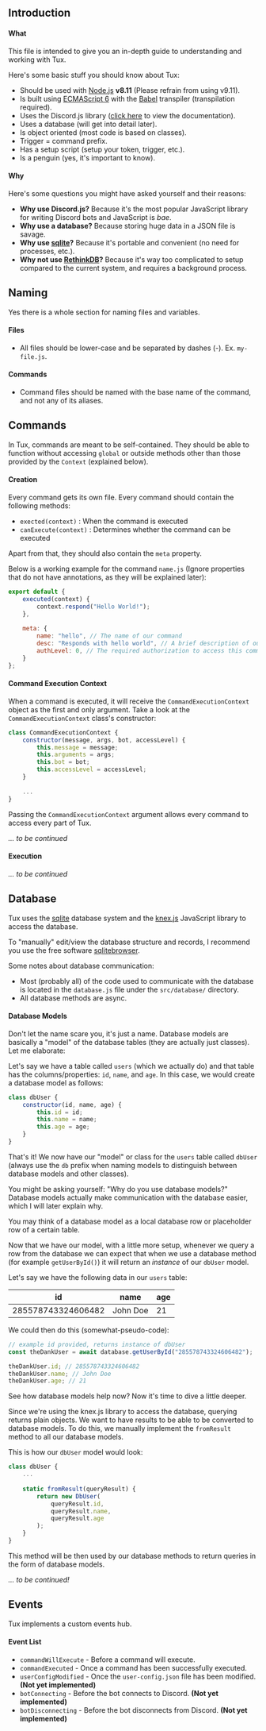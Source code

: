 ## Introduction
#### What
This file is intended to give you an in-depth guide to understanding and working with Tux.

Here's some basic stuff you should know about Tux:

* Should be used with [Node.js](https://nodejs.org/en/) **v8.11** (Please refrain from using v9.11).
* Is built using [ECMAScript 6](http://es6-features.org/#Constants) with the [Babel](https://babeljs.io/) transpiler (transpilation required).
* Uses the Discord.js library ([click here](https://discord.js.org/#/docs/main/stable/general/welcome) to view the documentation).
* Uses a database (will get into detail later).
* Is object oriented (most code is based on classes).
* Trigger = command prefix.
* Has a setup script (setup your token, trigger, etc.).
* Is a penguin (yes, it's important to know).

#### Why
Here's some questions you might have asked yourself and their reasons:

* **Why use Discord.js?** Because it's the most popular JavaScript library for writing Discord bots and JavaScript is *bae*.
* **Why use a database?** Because storing huge data in a JSON file is savage.
* **Why use [sqlite](https://en.wikipedia.org/wiki/SQLite)?** Because it's portable and convenient (no need for processes, etc.).
* **Why not use [RethinkDB](https://www.rethinkdb.com/)?** Because it's way too complicated to setup compared to the current system, and requires a background process.

## Naming
Yes there is a whole section for naming files and variables.

#### Files
* All files should be lower-case and be separated by dashes (-). Ex. `my-file.js`.

#### Commands
* Command files should be named with the base name of the command, and
not any of its aliases.

## Commands
In Tux, commands are meant to be self-contained. They should be able
to function without accessing `global` or outside methods other than
those provided by the `Context` (explained below).

#### Creation
Every command gets its own file. Every command should contain the following
methods:

* `exected(context)` : When the command is executed
* `canExecute(context)` : Determines whether the command can be executed

Apart from that, they should also contain the `meta` property.

Below is a working example for the command `name.js` (Ignore properties that do not have annotations, as they will be explained later):

```javascript
export default {
	executed(context) {
		context.respond("Hello World!");
	},
	
	meta: {
		name: "hello", // The name of our command
		desc: "Responds with hello world", // A brief description of our command
		authLevel: 0, // The required authorization to access this command
	}
};
````

#### Command Execution Context
When a command is executed, it will receive the `CommandExecutionContext` object as the first and only argument.
Take a look at the `CommandExecutionContext` class's constructor:

```javascript
class CommandExecutionContext {
	constructor(message, args, bot, accessLevel) {
		this.message = message;
		this.arguments = args;
		this.bot = bot;
		this.accessLevel = accessLevel;
	}
	
	...
}
```

Passing the `CommandExecutionContext` argument allows every command to access
every part of Tux.

*... to be continued*

#### Execution
*... to be continued*

## Database
Tux uses the [sqlite](https://en.wikipedia.org/wiki/SQLite) database system and the [knex.js](http://knexjs.org/) JavaScript library to access the database.

To "manually" edit/view the database structure and records, I recommend you use the free software [sqlitebrowser](http://sqlitebrowser.org/).

Some notes about database communication:

* Most (probably all) of the code used to communicate with the database is located in the `database.js` file under the `src/database/` directory.
* All database methods are async.

#### Database Models
Don't let the name scare you, it's just a name. Database models are basically a "model" of the database tables (they are actually just classes). Let me elaborate:

Let's say we have a table called `users` (which we actually do) and that table has the columns/properties: `id`, `name`, and `age`.
In this case, we would create a database model as follows:

```javascript
class dbUser {
    constructor(id, name, age) {
        this.id = id;
        this.name = name;
        this.age = age;
    }
}
```

That's it! We now have our "model" or class for the `users` table called `dbUser` (always use the `db` prefix when naming models to distinguish between database models and other classes).

You might be asking yourself: "Why do you use database models?" Database models actually make communication with the database easier, which I will later explain why.

You may think of a database model as a local database row or placeholder row of a certain table.

Now that we have our model, with a little more setup, whenever we query a row from the database we can expect that when we use a database method (for example `getUserById()`) it will return an *instance* of our `dbUser` model.

Let's say we have the following data in our `users` table:

| id                 | name     | age |
|--------------------|----------|-----|
| 285578743324606482 | John Doe | 21  |

We could then do this (somewhat-pseudo-code):

```javascript
// example id provided, returns instance of dbUser
const theDankUser = await database.getUserById("285578743324606482");

theDankUser.id; // 285578743324606482
theDankUser.name; // John Doe
theDankUser.age; // 21
```

See how database models help now? Now it's time to dive a little deeper.

Since we're using the knex.js library to access the database, querying
returns plain objects. We want to have results to be able to be converted
to database models. To do this, we manually implement the `fromResult` method
to all our database models.

This is how our `dbUser` model would look:

```javascript
class dbUser {
	...
	
	static fromResult(queryResult) {
		return new DbUser(
			queryResult.id,
			queryResult.name,
			queryResult.age
		);
	}
}
```

This method will be then used by our database methods to return
queries in the form of database models.

*... to be continued!*

## Events
Tux implements a custom events hub.

#### Event List
* `commandWillExecute` - Before a command will execute.
* `commandExecuted` - Once a command has been successfully executed.
* `userConfigModified` - Once the `user-config.json` file has been modified. **(Not yet implemented)**
* `botConnecting` - Before the bot connects to Discord. **(Not yet implemented)**
* `botDisconnecting` - Before the bot disconnects from Discord. **(Not yet implemented)**
